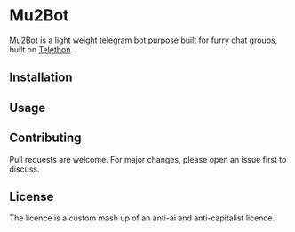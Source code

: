 # Mu2Bot

Mu2Bot is a light weight telegram bot purpose built for furry chat groups, built on [Telethon](https://github.com/LonamiWebs/Telethon).

## Installation



## Usage


## Contributing

Pull requests are welcome. For major changes, please open an issue first
to discuss.


## License

The licence is a custom mash up of an anti-ai and anti-capitalist licence.